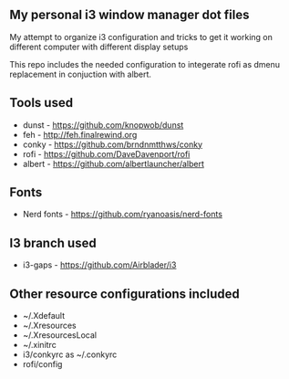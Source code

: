 My personal i3 window manager dot files
---------------------------------------
My attempt to organize i3 configuration and tricks to get it working on 
different computer with different display setups

This repo includes the needed configuration to integerate rofi as dmenu
replacement in conjuction with albert.

Tools used
----------
* dunst - https://github.com/knopwob/dunst
* feh - http://feh.finalrewind.org
* conky - https://github.com/brndnmtthws/conky
* rofi - https://github.com/DaveDavenport/rofi
* albert - https://github.com/albertlauncher/albert

Fonts
-----
* Nerd fonts - https://github.com/ryanoasis/nerd-fonts

I3 branch used
--------------
* i3-gaps - https://github.com/Airblader/i3

Other resource configurations included
--------------------------------------
* ~/.Xdefault
* ~/.Xresources
* ~/.XresourcesLocal
* ~/.xinitrc
* i3/conkyrc as ~/.conkyrc
* rofi/config
